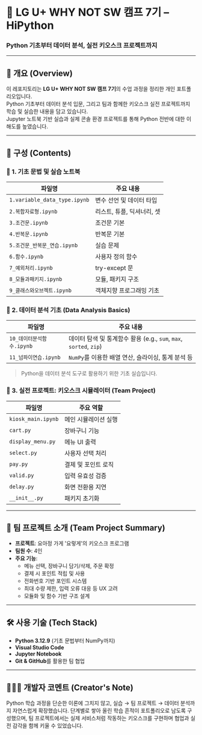 # 📘 LG U+ WHY NOT SW 캠프 7기 – HiPython
### Python 기초부터 데이터 분석, 실전 키오스크 프로젝트까지

<hr>

## 🧾 개요 (Overview)
이 레포지토리는 **LG U+ WHY NOT SW 캠프 7기**의 수업 과정을 정리한 개인 포트폴리오입니다.<br>
Python 기초부터 데이터 분석 입문, 그리고 팀과 함께한 키오스크 실전 프로젝트까지 학습 및 실습한 내용을 담고 있습니다.<br>
Jupyter 노트북 기반 실습과 실제 콘솔 환경 프로젝트를 통해 Python 전반에 대한 이해도를 높였습니다.

<hr>

## 📂 구성 (Contents)
### 🔹 1. 기초 문법 및 실습 노트북
| 파일명                          | 주요 내용            |
| ---------------------------- | ---------------- |
| `1.variable_data_type.ipynb` | 변수 선언 및 데이터 타입   |
| `2.복합자료형.ipynb`              | 리스트, 튜플, 딕셔너리, 셋 |
| `3.조건문.ipynb`                | 조건문 기본           |
| `4.반복문.ipynb`                | 반복문 기본           |
| `5.조건문_반복문_연습.ipynb`         | 실습 문제            |
| `6.함수.ipynb`                 | 사용자 정의 함수        |
| `7_예외처리.ipynb`               | try-except 문     |
| `8_모듈과패키지.ipynb`             | 모듈, 패키지 구조       |
| `9_클래스와오브젝트.ipynb`           | 객체지향 프로그래밍 기초    |

### 🔹 2. 데이터 분석 기초 (Data Analysis Basics)
| 파일명                | 주요 내용                                                  |
| ------------------ | ------------------------------------------------------ |
| `10_데이터분석함수.ipynb` | 데이터 탐색 및 통계함수 활용 (e.g., `sum`, `max`, `sorted`, `zip`) |
| `11_넘파이연습.ipynb`   | `NumPy`를 이용한 배열 연산, 슬라이싱, 통계 분석 등                      |
>Python을 데이터 분석 도구로 활용하기 위한 기초 실습입니다.

### 🔹 3. 실전 프로젝트: 키오스크 시뮬레이터 (Team Project)
| 파일명                | 주요 역할       |
| ------------------ | ----------- |
| `kiosk_main.ipynb` | 메인 시뮬레이션 실행 |
| `cart.py`          | 장바구니 기능     |
| `display_menu.py`  | 메뉴 UI 출력    |
| `select.py`        | 사용자 선택 처리   |
| `pay.py`           | 결제 및 포인트 로직 |
| `valid.py`         | 입력 유효성 검증   |
| `delay.py`         | 화면 전환용 지연   |
| `__init__.py`      | 패키지 초기화     |

<hr>

## 🤝 팀 프로젝트 소개 (Team Project Summary)
- **프로젝트**: 요아정 가게 '요렇게'의 키오스크 프로그램
- **팀원 수**: 4인
- **주요 기능**:
  - 메뉴 선택, 장바구니 담기/삭제, 주문 확정
  - 결제 시 포인트 적립 및 사용
  - 전화번호 기반 포인트 시스템
  - 최대 수량 제한, 입력 오류 대응 등 UX 고려
  - 모듈화 및 함수 기반 구조 설계

 <hr>

 ## 🛠️ 사용 기술 (Tech Stack)
 - **Python 3.12.9** (기초 문법부터 NumPy까지)
 - **Visual Studio Code**
 - **Jupyter Notebook**
 - **Git & GitHub**를 활용한 팀 협업

<hr>

## 🙋🏻‍♂️ 개발자 코멘트 (Creator's Note)
Python 학습 과정을 단순한 이론에 그치지 않고, 실습 → 팀 프로젝트 → 데이터 분석까지 자연스럽게 확장했습니다.
단계별로 쌓아 올린 학습 흔적이 포트폴리오로 남도록 구성했으며, 팀 프로젝트에서는 실제 서비스처럼 작동하는 키오스크를 구현하며 협업과 실전 감각을 함께 키울 수 있었습니다.
